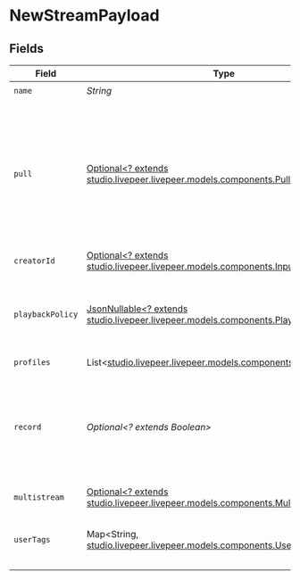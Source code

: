 # NewStreamPayload


## Fields

| Field                                                                                                                                                                  | Type                                                                                                                                                                   | Required                                                                                                                                                               | Description                                                                                                                                                            | Example                                                                                                                                                                |
| ---------------------------------------------------------------------------------------------------------------------------------------------------------------------- | ---------------------------------------------------------------------------------------------------------------------------------------------------------------------- | ---------------------------------------------------------------------------------------------------------------------------------------------------------------------- | ---------------------------------------------------------------------------------------------------------------------------------------------------------------------- | ---------------------------------------------------------------------------------------------------------------------------------------------------------------------- |
| `name`                                                                                                                                                                 | *String*                                                                                                                                                               | :heavy_check_mark:                                                                                                                                                     | N/A                                                                                                                                                                    | test_stream                                                                                                                                                            |
| `pull`                                                                                                                                                                 | [Optional<? extends studio.livepeer.livepeer.models.components.Pull>](../../models/components/Pull.md)                                                                 | :heavy_minus_sign:                                                                                                                                                     | Configuration for a stream that should be actively pulled from an<br/>external source, rather than pushed to Livepeer. If specified, the<br/>stream will not have a streamKey. |                                                                                                                                                                        |
| `creatorId`                                                                                                                                                            | [Optional<? extends studio.livepeer.livepeer.models.components.InputCreatorId>](../../models/components/InputCreatorId.md)                                             | :heavy_minus_sign:                                                                                                                                                     | N/A                                                                                                                                                                    |                                                                                                                                                                        |
| `playbackPolicy`                                                                                                                                                       | [JsonNullable<? extends studio.livepeer.livepeer.models.components.PlaybackPolicy>](../../models/components/PlaybackPolicy.md)                                         | :heavy_minus_sign:                                                                                                                                                     | Whether the playback policy for an asset or stream is public or signed                                                                                                 |                                                                                                                                                                        |
| `profiles`                                                                                                                                                             | List<[studio.livepeer.livepeer.models.components.FfmpegProfile](../../models/components/FfmpegProfile.md)>                                                             | :heavy_minus_sign:                                                                                                                                                     | N/A                                                                                                                                                                    |                                                                                                                                                                        |
| `record`                                                                                                                                                               | *Optional<? extends Boolean>*                                                                                                                                          | :heavy_minus_sign:                                                                                                                                                     | Should this stream be recorded? Uses default settings. For more<br/>customization, create and configure an object store.<br/>                                          | false                                                                                                                                                                  |
| `multistream`                                                                                                                                                          | [Optional<? extends studio.livepeer.livepeer.models.components.Multistream>](../../models/components/Multistream.md)                                                   | :heavy_minus_sign:                                                                                                                                                     | N/A                                                                                                                                                                    |                                                                                                                                                                        |
| `userTags`                                                                                                                                                             | Map<String, [studio.livepeer.livepeer.models.components.UserTags](../../models/components/UserTags.md)>                                                                | :heavy_minus_sign:                                                                                                                                                     | User input tags associated with the stream                                                                                                                             |                                                                                                                                                                        |
